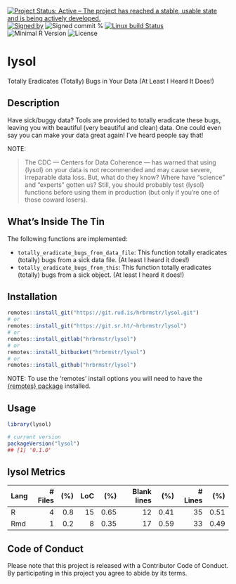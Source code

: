 
[![Project Status: Active – The project has reached a stable, usable
state and is being actively
developed.](https://www.repostatus.org/badges/latest/active.svg)](https://www.repostatus.org/#active)
[![Signed
by](https://img.shields.io/badge/Keybase-Verified-brightgreen.svg)](https://keybase.io/hrbrmstr)
![Signed commit
%](https://img.shields.io/badge/Signed_Commits-100%25-lightgrey.svg)
[![Linux build
Status](https://travis-ci.org/hrbrmstr/lysol.svg?branch=master)](https://travis-ci.org/hrbrmstr/lysol)  
![Minimal R
Version](https://img.shields.io/badge/R%3E%3D-3.6.0-blue.svg)
![License](https://img.shields.io/badge/License-MIT-blue.svg)

# lysol

Totally Eradicates (Totally) Bugs in Your Data (At Least I Heard It
Does\!)

## Description

Have sick/buggy data? Tools are provided to totally eradicate these
bugs, leaving you with beautiful (very beautiful and clean) data. One
could even say you can make your data great again\! I’ve heard people
say that\!

NOTE:

> The CDC — Centers for Data Coherence — has warned that using {lysol}
> on your data is not recommended and may cause severe, irreparable data
> loss. But, what do they know? Where have “science” and “experts”
> gotten us? Still, you should probably test {lysol} functions before
> using them in production (but only if you’re one of those coward
> losers).

## What’s Inside The Tin

The following functions are implemented:

  - `totally_eradicate_bugs_from_data_file`: This function totally
    eradicates (totally) bugs from a sick data file. (At least I heard
    it does\!)
  - `totally_eradicate_bugs_from_this`: This function totally eradicates
    (totally) bugs from a sick object. (At least I heard it does\!)

## Installation

``` r
remotes::install_git("https://git.rud.is/hrbrmstr/lysol.git")
# or
remotes::install_git("https://git.sr.ht/~hrbrmstr/lysol")
# or
remotes::install_gitlab("hrbrmstr/lysol")
# or
remotes::install_bitbucket("hrbrmstr/lysol")
# or
remotes::install_github("hrbrmstr/lysol")
```

NOTE: To use the ‘remotes’ install options you will need to have the
[{remotes} package](https://github.com/r-lib/remotes) installed.

## Usage

``` r
library(lysol)

# current version
packageVersion("lysol")
## [1] '0.1.0'
```

## lysol Metrics

| Lang | \# Files | (%) | LoC |  (%) | Blank lines |  (%) | \# Lines |  (%) |
| :--- | -------: | --: | --: | ---: | ----------: | ---: | -------: | ---: |
| R    |        4 | 0.8 |  15 | 0.65 |          12 | 0.41 |       35 | 0.51 |
| Rmd  |        1 | 0.2 |   8 | 0.35 |          17 | 0.59 |       33 | 0.49 |

## Code of Conduct

Please note that this project is released with a Contributor Code of
Conduct. By participating in this project you agree to abide by its
terms.
